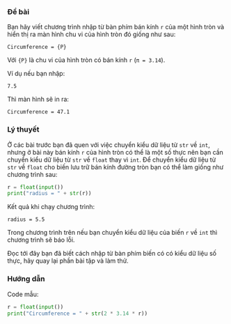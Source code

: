 ### Đề bài

Bạn hãy viết chương trình nhập từ bàn phím bán kính `r` của một hình
tròn và hiển thị ra màn hình chu vi của hình tròn đó giống như sau:

``` language-cpp
Circumference = {P}
```

Với `{P}` là chu vi của hình tròn có bán kính `r` (`π = 3.14`).

Ví dụ nếu bạn nhập:

``` markup
7.5
```

Thì màn hình sẽ in ra:

``` markup
Circumference = 47.1
```

### Lý thuyết

Ở các bài trước bạn đã quen với việc chuyển kiểu dữ liệu từ
`str` về `int`, nhưng ở bài này bán kính `r` của hình tròn có thể là một
số thực nên bạn cần chuyển kiểu dữ liệu từ `str` về `float` thay vì
`int`. Để chuyển kiểu dữ liệu từ `str` về `float` cho biến lưu trữ bán
kính đường tròn bạn có thể làm giống như chương trình sau:

``` python
r = float(input())
print("radius = " + str(r))
```

Kết quả khi chạy chương trình:

``` markup
radius = 5.5
```

Trong chương trình trên nếu bạn chuyển kiểu dữ liệu của biến `r` về
`int` thì chương trình sẽ báo lỗi.

Đọc tới đây bạn đã biết cách nhập từ bàn phím biến có có kiểu dữ liệu số
thực, hãy quay lại phần bài tập và làm thử.

### Hướng dẫn

Code mẫu:

``` python
r = float(input())
print("Circumference = " + str(2 * 3.14 * r))
```
